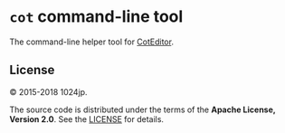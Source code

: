 
`cot` command-line tool
=============================

The command-line helper tool for [CotEditor](https://coteditor.com).


License
-----------------------------
© 2015-2018 1024jp.

The source code is distributed under the terms of the __Apache License, Version 2.0__. See the [LICENSE](LICENSE) for details.
